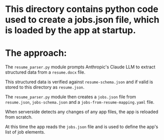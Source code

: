 # This directory contains python code used to create a jobs.json file, which is loaded by the app at startup.

# The approach:
The `resume_parser.py` module prompts Anthropic's Claude LLM to extract structured data from a `resume.docx` file.

This structured data is verified against `resume-schema.json` and if valid is stored to this directory as `resume.json`.  

The `resume_parser.py` module then creates a `jobs.json` file from `resume.json`, `jobs-schema.json` and a `jobs-from-resume-mapping.yaml` file.  

When serverside detects any changes of any app files, the app is reloaded from scratch.  

At this time the app reads the `jobs.json` file and is used to define the app's list of job elements.  

